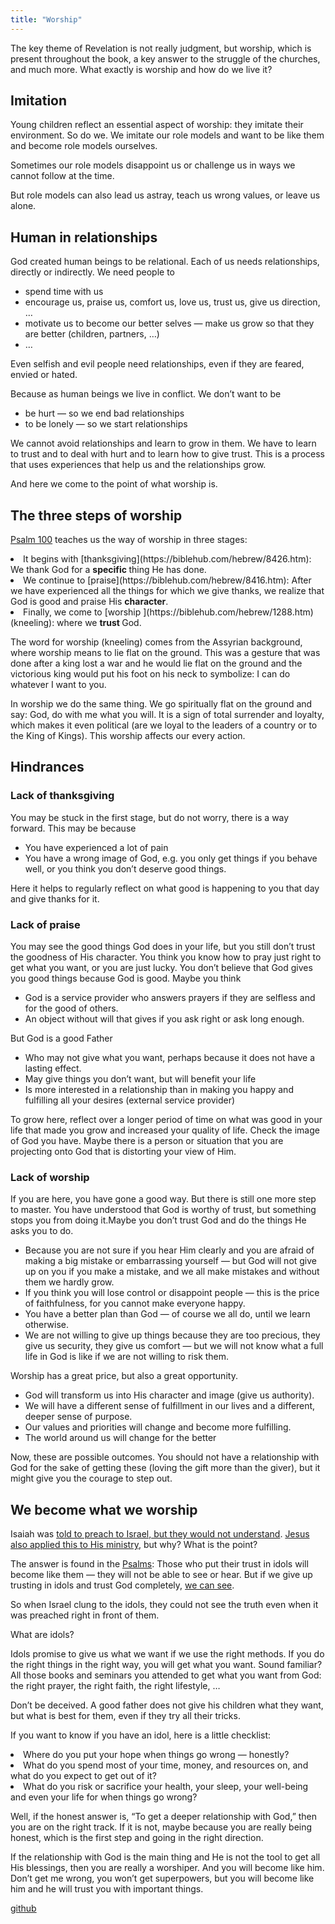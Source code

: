 ```yaml
---
title: "Worship"
---
```



The key theme of Revelation is not really judgment, but worship, which is present throughout the book, a key answer to the struggle of the churches, and much more. What exactly is worship and how do we live it?


## Imitation

<a name="d543"></a>
Young children reflect an essential aspect of worship: they imitate their environment. So do we. We imitate our role models and want to be like them and become role models ourselves.

Sometimes our role models disappoint us or challenge us in ways we cannot follow at the time.

But role models can also lead us astray, teach us wrong values, or leave us alone.


## Human in relationships

<a name="6f7a"></a>
God created human beings to be relational. Each of us needs relationships, directly or indirectly. We need people to

- spend time with us
- encourage us, praise us, comfort us, love us, trust us, give us direction, …
- motivate us to become our better selves — make us grow so that they are better (children, partners, …)
- …


Even selfish and evil people need relationships, even if they are feared, envied or hated.

Because as human beings we live in conflict. We don’t want to be

- be hurt — so we end bad relationships
- to be lonely — so we start relationships


We cannot avoid relationships and learn to grow in them. We have to learn to trust and to deal with hurt and to learn how to give trust. This is a process that uses experiences that help us and the relationships grow.

And here we come to the point of what worship is.


## The three steps of worship

<a name="f7b0"></a>
[Psalm 100](https://biblehub.com/interlinear/psalms/100-4.htm) teaches us the way of worship in three stages:

<li id="3bfb">It begins with [thanksgiving](https://biblehub.com/hebrew/8426.htm): We thank God for a <strong>specific </strong>thing He has done.</li><li id="1071">We continue to [praise](https://biblehub.com/hebrew/8416.htm): After we have experienced all the things for which we give thanks, we realize that God is good and praise His <strong>character</strong>.</li><li id="6361">Finally, we come to [worship ](https://biblehub.com/hebrew/1288.htm)(kneeling): where we <strong>trust </strong>God.</li>

The word for worship (kneeling) comes from the Assyrian background, where worship means to lie flat on the ground. This was a gesture that was done after a king lost a war and he would lie flat on the ground and the victorious king would put his foot on his neck to symbolize: I can do whatever I want to you.

In worship we do the same thing. We go spiritually flat on the ground and say: God, do with me what you will. It is a sign of total surrender and loyalty, which makes it even political (are we loyal to the leaders of a country or to the King of Kings). This worship affects our every action.


## Hindrances

<a name="12c5"></a>

### Lack of thanksgiving

<a name="51d8"></a>
You may be stuck in the first stage, but do not worry, there is a way forward. This may be because

- You have experienced a lot of pain
- You have a wrong image of God, e.g. you only get things if you behave well, or you think you don’t deserve good things.


Here it helps to regularly reflect on what good is happening to you that day and give thanks for it.


### Lack of praise

<a name="b80f"></a>
You may see the good things God does in your life, but you still don’t trust the goodness of His character. You think you know how to pray just right to get what you want, or you are just lucky. You don’t believe that God gives you good things because God is good. Maybe you think

- God is a service provider who answers prayers if they are selfless and for the good of others.
- An object without will that gives if you ask right or ask long enough.


But God is a good Father

- Who may not give what you want, perhaps because it does not have a lasting effect.
- May give things you don’t want, but will benefit your life
- Is more interested in a relationship than in making you happy and fulfilling all your desires (external service provider)


To grow here, reflect over a longer period of time on what was good in your life that made you grow and increased your quality of life. Check the image of God you have. Maybe there is a person or situation that you are projecting onto God that is distorting your view of Him.


### Lack of worship

<a name="ea3f"></a>
If you are here, you have gone a good way. But there is still one more step to master. You have understood that God is worthy of trust, but something stops you from doing it.Maybe you don’t trust God and do the things He asks you to do.

- Because you are not sure if you hear Him clearly and you are afraid of making a big mistake or embarrassing yourself — but God will not give up on you if you make a mistake, and we all make mistakes and without them we hardly grow.
- If you think you will lose control or disappoint people — this is the price of faithfulness, for you cannot make everyone happy.
- You have a better plan than God — of course we all do, until we learn otherwise.
- We are not willing to give up things because they are too precious, they give us security, they give us comfort — but we will not know what a full life in God is like if we are not willing to risk them.


Worship has a great price, but also a great opportunity.

- God will transform us into His character and image (give us authority).
- We will have a different sense of fulfillment in our lives and a different, deeper sense of purpose.
- Our values and priorities will change and become more fulfilling.
- The world around us will change for the better


Now, these are possible outcomes. You should not have a relationship with God for the sake of getting these (loving the gift more than the giver), but it might give you the courage to step out.


## We become what we worship

<a name="9eba"></a>
Isaiah was [told to preach to Israel, but they would not understand](https://www.bibleserver.com/NIV/Isaiah6%3A8-10). [Jesus also applied this to His ministry](https://www.bibleserver.com/NIV/Matthew13%3A13), but why? What is the point?

The answer is found in the [Psalms](https://www.bibleserver.com/NIV/Psalm135%3A15-18): Those who put their trust in idols will become like them — they will not be able to see or hear. But if we give up trusting in idols and trust God completely, [we can see](https://www.bibleserver.com/NIV/John3%3A3).

So when Israel clung to the idols, they could not see the truth even when it was preached right in front of them.

What are idols?

Idols promise to give us what we want if we use the right methods. If you do the right things in the right way, you will get what you want. Sound familiar? All those books and seminars you attended to get what you want from God: the right prayer, the right faith, the right lifestyle, …

Don’t be deceived. A good father does not give his children what they want, but what is best for them, even if they try all their tricks.

If you want to know if you have an idol, here is a little checklist:

<li id="6d45">Where do you put your hope when things go wrong — honestly?</li><li id="6b96">What do you spend most of your time, money, and resources on, and what do you expect to get out of it?</li><li id="51c0">What do you risk or sacrifice your health, your sleep, your well-being and even your life for when things go wrong?</li>

Well, if the honest answer is, “To get a deeper relationship with God,” then you are on the right track. If it is not, maybe because you are really being honest, which is the first step and going in the right direction.

If the relationship with God is the main thing and He is not the tool to get all His blessings, then you are really a worshiper. And you will become like him. Don’t get me wrong, you won’t get superpowers, but you will become like him and he will trust you with important things.






[github](https://github.com/revelation-today/revelation-today/blob/main/exampleSite/content/docs/topics/power/short/worship.md)

